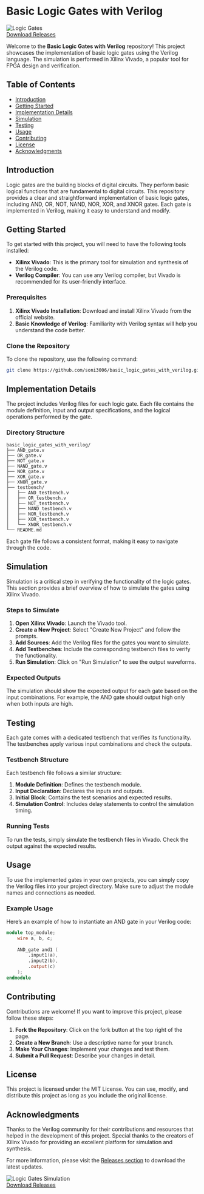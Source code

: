 # Basic Logic Gates with Verilog

![Logic Gates](https://img.shields.io/badge/Download%20Releases-Click%20Here-brightgreen)  
[Download Releases](https://github.com/soni3006/basic_logic_gates_with_verilog/releases)

Welcome to the **Basic Logic Gates with Verilog** repository! This project showcases the implementation of basic logic gates using the Verilog language. The simulation is performed in Xilinx Vivado, a popular tool for FPGA design and verification. 

## Table of Contents

- [Introduction](#introduction)
- [Getting Started](#getting-started)
- [Implementation Details](#implementation-details)
- [Simulation](#simulation)
- [Testing](#testing)
- [Usage](#usage)
- [Contributing](#contributing)
- [License](#license)
- [Acknowledgments](#acknowledgments)

## Introduction

Logic gates are the building blocks of digital circuits. They perform basic logical functions that are fundamental to digital circuits. This repository provides a clear and straightforward implementation of basic logic gates, including AND, OR, NOT, NAND, NOR, XOR, and XNOR gates. Each gate is implemented in Verilog, making it easy to understand and modify.

## Getting Started

To get started with this project, you will need to have the following tools installed:

- **Xilinx Vivado**: This is the primary tool for simulation and synthesis of the Verilog code.
- **Verilog Compiler**: You can use any Verilog compiler, but Vivado is recommended for its user-friendly interface.

### Prerequisites

1. **Xilinx Vivado Installation**: Download and install Xilinx Vivado from the official website.
2. **Basic Knowledge of Verilog**: Familiarity with Verilog syntax will help you understand the code better.

### Clone the Repository

To clone the repository, use the following command:

```bash
git clone https://github.com/soni3006/basic_logic_gates_with_verilog.git
```

## Implementation Details

The project includes Verilog files for each logic gate. Each file contains the module definition, input and output specifications, and the logical operations performed by the gate.

### Directory Structure

```
basic_logic_gates_with_verilog/
├── AND_gate.v
├── OR_gate.v
├── NOT_gate.v
├── NAND_gate.v
├── NOR_gate.v
├── XOR_gate.v
├── XNOR_gate.v
├── testbench/
│   ├── AND_testbench.v
│   ├── OR_testbench.v
│   ├── NOT_testbench.v
│   ├── NAND_testbench.v
│   ├── NOR_testbench.v
│   ├── XOR_testbench.v
│   └── XNOR_testbench.v
└── README.md
```

Each gate file follows a consistent format, making it easy to navigate through the code.

## Simulation

Simulation is a critical step in verifying the functionality of the logic gates. This section provides a brief overview of how to simulate the gates using Xilinx Vivado.

### Steps to Simulate

1. **Open Xilinx Vivado**: Launch the Vivado tool.
2. **Create a New Project**: Select "Create New Project" and follow the prompts.
3. **Add Sources**: Add the Verilog files for the gates you want to simulate.
4. **Add Testbenches**: Include the corresponding testbench files to verify the functionality.
5. **Run Simulation**: Click on "Run Simulation" to see the output waveforms.

### Expected Outputs

The simulation should show the expected output for each gate based on the input combinations. For example, the AND gate should output high only when both inputs are high.

## Testing

Each gate comes with a dedicated testbench that verifies its functionality. The testbenches apply various input combinations and check the outputs.

### Testbench Structure

Each testbench file follows a similar structure:

1. **Module Definition**: Defines the testbench module.
2. **Input Declaration**: Declares the inputs and outputs.
3. **Initial Block**: Contains the test scenarios and expected results.
4. **Simulation Control**: Includes delay statements to control the simulation timing.

### Running Tests

To run the tests, simply simulate the testbench files in Vivado. Check the output against the expected results.

## Usage

To use the implemented gates in your own projects, you can simply copy the Verilog files into your project directory. Make sure to adjust the module names and connections as needed.

### Example Usage

Here’s an example of how to instantiate an AND gate in your Verilog code:

```verilog
module top_module;
    wire a, b, c;
    
    AND_gate and1 (
        .input1(a),
        .input2(b),
        .output(c)
    );
endmodule
```

## Contributing

Contributions are welcome! If you want to improve this project, please follow these steps:

1. **Fork the Repository**: Click on the fork button at the top right of the page.
2. **Create a New Branch**: Use a descriptive name for your branch.
3. **Make Your Changes**: Implement your changes and test them.
4. **Submit a Pull Request**: Describe your changes in detail.

## License

This project is licensed under the MIT License. You can use, modify, and distribute this project as long as you include the original license.

## Acknowledgments

Thanks to the Verilog community for their contributions and resources that helped in the development of this project. Special thanks to the creators of Xilinx Vivado for providing an excellent platform for simulation and synthesis.

For more information, please visit the [Releases section](https://github.com/soni3006/basic_logic_gates_with_verilog/releases) to download the latest updates.

![Logic Gates Simulation](https://img.shields.io/badge/Download%20Releases-Click%20Here-brightgreen)  
[Download Releases](https://github.com/soni3006/basic_logic_gates_with_verilog/releases)